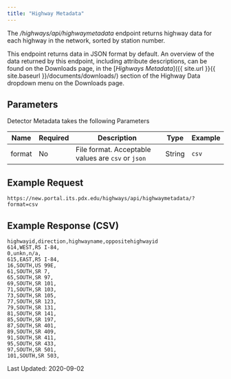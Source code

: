 ```yaml
---
title: "Highway Metadata"
---
```

The _/highways/api/highwaymetadata_ endpoint returns highway data for each highway in the network, sorted by station number.

This endpoint returns data in JSON format by default. An overview of the data returned by this endpoint, including attribute descriptions, can be found on the Downloads page, in the [_Highways Metadata_]({{ site.url }}{{ site.baseurl }}/documents/downloads/) section of the Highway Data dropdown menu on the Downloads page.

## Parameters
Detector Metadata takes the following Parameters

| Name         | Required | Description                                        | Type   | Example      |
| ------------ | -------- | -------------------------------------------------- | ------ | ------------ |
|  format      | No       | File format. Acceptable values are `csv` or `json`     | String | `csv`          |

## Example Request
```https://new.portal.its.pdx.edu/highways/api/highwaymetadata/?format=csv```

## Example Response (CSV)
```
highwayid,direction,highwayname,oppositehighwayid
614,WEST,R5 I-84,
0,unkn,n/a,
615,EAST,R5 I-84,
16,SOUTH,US 99E,
61,SOUTH,SR 7,
65,SOUTH,SR 97,
69,SOUTH,SR 101,
71,SOUTH,SR 103,
73,SOUTH,SR 105,
77,SOUTH,SR 123,
79,SOUTH,SR 131,
81,SOUTH,SR 141,
85,SOUTH,SR 197,
87,SOUTH,SR 401,
89,SOUTH,SR 409,
91,SOUTH,SR 411,
95,SOUTH,SR 433,
97,SOUTH,SR 501,
101,SOUTH,SR 503,
```

Last Updated: 2020-09-02
